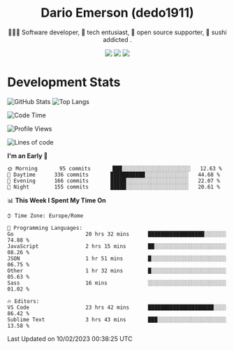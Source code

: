 <div align="center">
  
# Dario Emerson (dedo1911)
👨🏼‍💻 Software developer, 🔧 tech entusiast, 🙌 open source supporter, 🍣 sushi addicted .

[![](https://img.shields.io/badge/-Linkedin-informational?style=for-the-badge&logo=linkedin&logoColor=white&color=2867B2)](http://linkedin.com/in/dedo1911)
[![](https://img.shields.io/badge/-Telegram-informational?style=for-the-badge&logo=telegram&logoColor=white&color=0088cc)](https://t.me/dedo1911)
[![](https://img.shields.io/badge/-Facebook-informational?style=for-the-badge&logo=facebook&logoColor=white&color=3b5998)](https://fb.com/dedo1911)

</div>

# Development Stats

![GitHub Stats](https://github-readme-stats.vercel.app/api?username=dedo1911&hide=&count_private=true&title_color=84cc16&text_color=ffffff&icon_color=84cc16&bg_color=1c1917&hide_border=true&border_radius=0&show_icons=true)
![Top Langs](https://github-readme-stats.vercel.app/api/top-langs/?username=dedo1911&theme=chartreuse-dark&layout=compact)

<!--START_SECTION:waka-->
![Code Time](http://img.shields.io/badge/Code%20Time-1%2C260%20hrs%201%20min-blue)

![Profile Views](http://img.shields.io/badge/Profile%20Views-0-blue)

![Lines of code](https://img.shields.io/badge/From%20Hello%20World%20I%27ve%20Written-53%20Thousand%20lines%20of%20code-blue)

**I'm an Early 🐤** 

```text
🌞 Morning       95 commits       ███░░░░░░░░░░░░░░░░░░░░░░   12.63 % 
🌆 Daytime      336 commits       ███████████░░░░░░░░░░░░░░   44.68 % 
🌃 Evening      166 commits       █████░░░░░░░░░░░░░░░░░░░░   22.07 % 
🌙 Night        155 commits       █████░░░░░░░░░░░░░░░░░░░░   20.61 % 

```


📊 **This Week I Spent My Time On** 

```text
⌚︎ Time Zone: Europe/Rome

💬 Programming Languages: 
Go                       20 hrs 32 mins      ██████████████████░░░░░░░   74.88 % 
JavaScript               2 hrs 15 mins       ██░░░░░░░░░░░░░░░░░░░░░░░   08.26 % 
JSON                     1 hr 51 mins        █░░░░░░░░░░░░░░░░░░░░░░░░   06.75 % 
Other                    1 hr 32 mins        █░░░░░░░░░░░░░░░░░░░░░░░░   05.63 % 
Sass                     16 mins             ░░░░░░░░░░░░░░░░░░░░░░░░░   01.02 % 

🔥 Editors: 
VS Code                  23 hrs 42 mins      █████████████████████░░░░   86.42 % 
Sublime Text             3 hrs 43 mins       ███░░░░░░░░░░░░░░░░░░░░░░   13.58 % 

```


 Last Updated on 10/02/2023 00:38:25 UTC
<!--END_SECTION:waka-->

<!--
**dedo1911/dedo1911** is a ✨ _special_ ✨ repository because its `README.md` (this file) appears on your GitHub profile.

Here are some ideas to get you started:

- 🔭 I’m currently working on ...
- 🌱 I’m currently learning ...
- 👯 I’m looking to collaborate on ...
- 🤔 I’m looking for help with ...
- 💬 Ask me about ...
- 📫 How to reach me: ...
- 😄 Pronouns: ...
- ⚡ Fun fact: ...
-->
